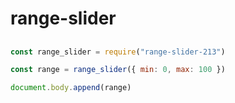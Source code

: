 # range-slider

##
```js
const range_slider = require("range-slider-213")

const range = range_slider({ min: 0, max: 100 })

document.body.append(range)
```
